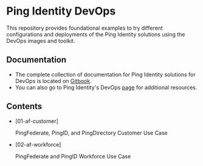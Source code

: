 # Ping Identity DevOps
This repository provides foundational examples to try different configurations and deployments of the Ping Identity solutions using the DevOps images and toolkit. 

## Documentation
 * The complete collection of documentation for Ping Identity solutions for DevOps is located on [Gitbook](https://pingidentity-devops.gitbook.io/devops/).
 * You can also go to Ping Identity's DevOps [page](https://www.pingidentity.com/content/developer/en/devops.html) for additional resources.

## Contents

* [01-af-customer]

  PingFederate, PingID, and PingDirectory Customer Use Case
  
* [02-af-workforce]      

  PingFederate and PingID Workforce Use Case
  

